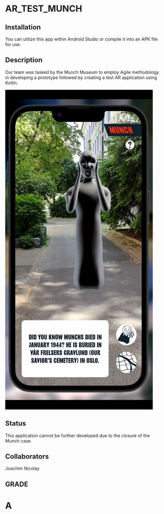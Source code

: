 # AR_TEST_MUNCH

## Installation
You can utilize this app within Android Studio or compile it into an APK file for use.

## Description 
Our team was tasked by the Munch Museum to employ Agile methodology in developing a prototype followed by creating a test AR application using Kotlin.

![alt text](https://github.com/faom002/AR_TEST_MUNCH/blob/main/munch.jpg)

## Status
This application cannot be further developed due to the closure of the Munch case.

## Collaborators
Joachim
Nicolay

## GRADE
A
==
